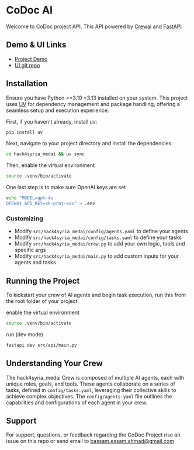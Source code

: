 # CoDoc AI

Welcome to CoDoc project API.
This API powered by [Crewai](https://www.crewai.com/) and [FastAPI](https://fastapi.tiangolo.com/)

## Demo & UI Links

* [Project Demo](codoc.onrender.com)
* [UI git repo](https://github.com/AiQotayba/codoc-ai)

## Installation

Ensure you have Python >=3.10 <3.13 installed on your system. This project uses [UV](https://docs.astral.sh/uv/) for dependency management and package handling, offering a seamless setup and execution experience.

First, if you haven't already, install uv:

```bash
pip install uv
```

Next, navigate to your project directory and install the dependencies:

```bash
cd hack4syria_medai && uv sync
```

Then, enable the virtual environment

```bash
source .venv/bin/activate
```

One last step is to make sure OpenAI keys are set

```bash
echo "MODEL=gpt-4o                                                                                                                                                              hack4syria-medai
OPENAI_API_KEY=sk-proj-xxx" > .env
```

### Customizing

- Modify `src/hack4syria_medai/config/agents.yaml` to define your agents
- Modify `src/hack4syria_medai/config/tasks.yaml` to define your tasks
- Modify `src/hack4syria_medai/crew.py` to add your own logic, tools and specific args
- Modify `src/hack4syria_medai/main.py` to add custom inputs for your agents and tasks

## Running the Project

To kickstart your crew of AI agents and begin task execution, run this from the root folder of your project:

enable the virtual environment

```bash
source .venv/bin/activate
```

run (dev mode)

```bash
fastapi dev src/api/main.py
```

## Understanding Your Crew

The hack4syria_medai Crew is composed of multiple AI agents, each with unique roles, goals, and tools. These agents collaborate on a series of tasks, defined in `config/tasks.yaml`, leveraging their collective skills to achieve complex objectives. The `config/agents.yaml` file outlines the capabilities and configurations of each agent in your crew.

## Support

For support, questions, or feedback regarding the CoDoc Project rise an issue on this repo or send email to [bassam.essam.ahmad@gmail.com](bassam.essam.ahmad@gmail.com)
